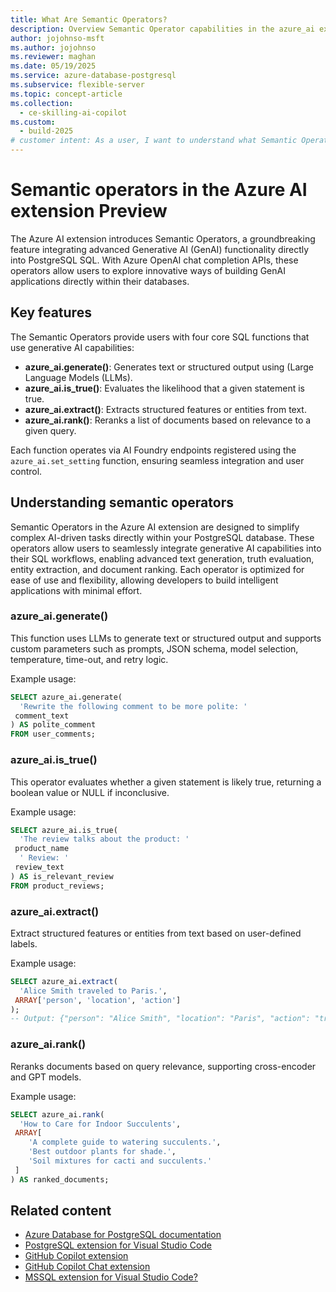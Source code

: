 ```yaml
---
title: What Are Semantic Operators?
description: Overview Semantic Operator capabilities in the azure_ai extension for Azure Database for PostgreSQL.
author: jojohnso-msft
ms.author: jojohnso
ms.reviewer: maghan
ms.date: 05/19/2025
ms.service: azure-database-postgresql
ms.subservice: flexible-server
ms.topic: concept-article
ms.collection:
  - ce-skilling-ai-copilot
ms.custom:
  - build-2025
# customer intent: As a user, I want to understand what Semantic Operators are available in the azure_ai extension for Azure Database for PostgreSQL flexible server.
---
```


# Semantic operators in the Azure AI extension Preview

The Azure AI extension introduces Semantic Operators, a groundbreaking feature integrating advanced Generative AI (GenAI) functionality directly into PostgreSQL SQL. With Azure OpenAI chat completion APIs, these operators allow users to explore innovative ways of building GenAI applications directly within their databases.

## Key features

The Semantic Operators provide users with four core SQL functions that use generative AI capabilities:

- **azure_ai.generate()**: Generates text or structured output using (Large Language Models (LLMs).
- **azure_ai.is_true()**: Evaluates the likelihood that a given statement is true.
- **azure_ai.extract()**: Extracts structured features or entities from text.
- **azure_ai.rank()**: Reranks a list of documents based on relevance to a given query.

Each function operates via AI Foundry endpoints registered using the `azure_ai.set_setting` function, ensuring seamless integration and user control.

## Understanding semantic operators

Semantic Operators in the Azure AI extension are designed to simplify complex AI-driven tasks directly within your PostgreSQL database. These operators allow users to seamlessly integrate generative AI capabilities into their SQL workflows, enabling advanced text generation, truth evaluation, entity extraction, and document ranking. Each operator is optimized for ease of use and flexibility, allowing developers to build intelligent applications with minimal effort.

### azure_ai.generate()

This function uses LLMs to generate text or structured output and supports custom parameters such as prompts, JSON schema, model selection, temperature, time-out, and retry logic.

Example usage:

```sql
SELECT azure_ai.generate(
  'Rewrite the following comment to be more polite: '
 comment_text
) AS polite_comment
FROM user_comments;
```

### azure_ai.is_true()

This operator evaluates whether a given statement is likely true, returning a boolean value or NULL if inconclusive.

Example usage:

```sql
SELECT azure_ai.is_true(
  'The review talks about the product: '
 product_name
  ' Review: '
 review_text
) AS is_relevant_review
FROM product_reviews;
```

### azure_ai.extract()

Extract structured features or entities from text based on user-defined labels.

Example usage:

```sql
SELECT azure_ai.extract(
  'Alice Smith traveled to Paris.',
 ARRAY['person', 'location', 'action']
);
-- Output: {"person": "Alice Smith", "location": "Paris", "action": "travel"}
```

### azure_ai.rank()

Reranks documents based on query relevance, supporting cross-encoder and GPT models.

Example usage:

```sql
SELECT azure_ai.rank(
  'How to Care for Indoor Succulents',
 ARRAY[
    'A complete guide to watering succulents.',
    'Best outdoor plants for shade.',
    'Soil mixtures for cacti and succulents.'
 ]
) AS ranked_documents;
```

## Related content

- [Azure Database for PostgreSQL documentation](overview.md)
- [PostgreSQL extension for Visual Studio Code](https://marketplace.visualstudio.com/items?itemName=ms-ossdata.vscode-postgresql)
- [GitHub Copilot extension](https://marketplace.visualstudio.com/items?itemName=GitHub.copilot)
- [GitHub Copilot Chat extension](https://marketplace.visualstudio.com/items?itemName=GitHub.copilot-chat)
- [MSSQL extension for Visual Studio Code?](/sql/tools/visual-studio-code-extensions/mssql/mssql-extension-visual-studio-code)
